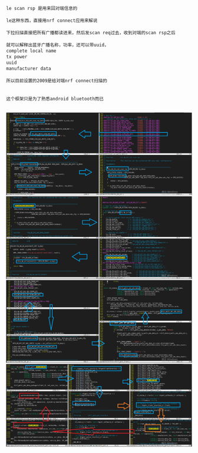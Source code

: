 ```
le scan rsp 是用来回对端信息的

le这种东西，直接用nrf connect应用来解说

下拉扫描直接把所有广播都读进来，然后发scan req过去，收到对端的scan rsp之后

就可以解释出蓝牙广播名称，功率，还可以带uuid，
complete local name
tx power
uuid 
manufacturer data

所以目前设置的2009是给对端nrf connect扫描的


这个框架只是为了熟悉android bluetooth而已


```
![image](https://github.com/Poco-Ye/m_code/blob/master/bluedroid%E4%B8%8B2009%E6%8C%87%E4%BB%A4/1.png)
![image](https://github.com/Poco-Ye/m_code/blob/master/bluedroid%E4%B8%8B2009%E6%8C%87%E4%BB%A4/2.png)
![image](https://github.com/Poco-Ye/m_code/blob/master/bluedroid%E4%B8%8B2009%E6%8C%87%E4%BB%A4/3.png)
![image](https://github.com/Poco-Ye/m_code/blob/master/bluedroid%E4%B8%8B2009%E6%8C%87%E4%BB%A4/4.png)

